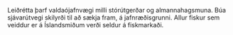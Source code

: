 Leiðrétta þarf valdaójafnvægi milli stórútgerðar og almannahagsmuna. Búa sjávarútvegi skilyrði til að sækja fram, á jafnræðisgrunni. Allur fiskur sem veiddur er á Íslandsmiðum verði seldur á fiskmarkaði.